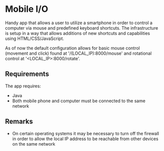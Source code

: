 Mobile I/O
============
Handy app that allows a user to utilize a smartphone in order to control a computer via mouse and predefined keyboard shortcuts. The infrastructure is setup in a way that allows additions of new shortcuts and capabilities using HTML/CSS/JavaScript.

As of now the default configuration allows for basic mouse control (movement and click) found at '/(LOCAL\_IP):8000/mouse' and rotational control at '\<LOCAL\_IP\>:8000/rotate'.

## Requirements ##
The app requires:
- Java 
- Both mobile phone and computer must be connected to the same network

## Remarks ##
- On certain operating systems it may be necessary to turn off the firewall in order to allow the local IP address to be reachable from other devices on the same network

